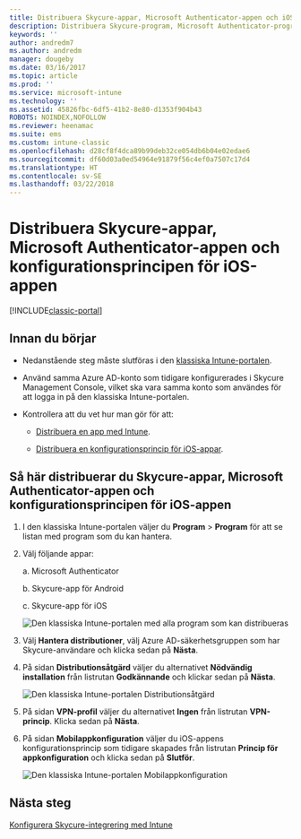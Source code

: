 ```yaml
---
title: Distribuera Skycure-appar, Microsoft Authenticator-appen och iOS-konfigurationsprincipen
description: Distribuera Skycure-program, Microsoft Authenticator-program och iOS-konfigurationsprincipen i den klassiska Intune-portalen.
keywords: ''
author: andredm7
ms.author: andredm
manager: dougeby
ms.date: 03/16/2017
ms.topic: article
ms.prod: ''
ms.service: microsoft-intune
ms.technology: ''
ms.assetid: 45826fbc-6df5-41b2-8e80-d1353f904b43
ROBOTS: NOINDEX,NOFOLLOW
ms.reviewer: heenamac
ms.suite: ems
ms.custom: intune-classic
ms.openlocfilehash: d28cf8f4dca89b99deb32ce054db6b04e02edae6
ms.sourcegitcommit: df60d03a0ed54964e91879f56c4ef0a7507c17d4
ms.translationtype: HT
ms.contentlocale: sv-SE
ms.lasthandoff: 03/22/2018
---
```

# <a name="deploy-skycure-apps-microsoft-authenticator-app-and-ios-app-configuration-policy"></a>Distribuera Skycure-appar, Microsoft Authenticator-appen och konfigurationsprincipen för iOS-appen

[!INCLUDE[classic-portal](../includes/classic-portal.md)]

## <a name="before-you-begin"></a>Innan du börjar

-   Nedanstående steg måste slutföras i den [klassiska Intune-portalen](https://manage.microsoft.com/).

-   Använd samma Azure AD-konto som tidigare konfigurerades i Skycure Management Console, vilket ska vara samma konto som användes för att logga in på den klassiska Intune-portalen.

-   Kontrollera att du vet hur man gör för att:

    -   [Distribuera en app med Intune](/intune-classic/deploy-use/deploy-apps-in-microsoft-intune).

    -   [Distribuera en konfigurationsprincip för iOS-appar](/intune-classic/deploy-use/configure-ios-apps-with-mobile-app-configuration-policies-in-microsoft-intune).

## <a name="to-deploy-skycure-apps-microsoft-authenticator-app-and-the-ios-app-configuration-policy"></a>Så här distribuerar du Skycure-appar, Microsoft Authenticator-appen och konfigurationsprincipen för iOS-appen

1.  I den klassiska Intune-portalen väljer du **Program** &gt; **Program** för att se listan med program som du kan hantera.

2.  Välj följande appar:

    a.  Microsoft Authenticator

    b.  Skycure-app för Android

    c.  Skycure-app för iOS

       ![Den klassiska Intune-portalen med alla program som kan distribueras](../media/mtp/skycure-deploy-app-1.png)

3.  Välj **Hantera distributioner**, välj Azure AD-säkerhetsgruppen som har Skycure-användare och klicka sedan på **Nästa**.

4.  På sidan **Distributionsåtgärd** väljer du alternativet **Nödvändig installation** från listrutan **Godkännande** och klickar sedan på **Nästa**.

    ![Den klassiska Intune-portalen Distributionsåtgärd](../media/mtp/skycure-deploy-app-2.png)

5.  På sidan **VPN-profil** väljer du alternativet **Ingen** från listrutan **VPN-princip**. Klicka sedan på **Nästa**.

6.  På sidan **Mobilappkonfiguration** väljer du iOS-appens konfigurationsprincip som tidigare skapades från listrutan **Princip för appkonfiguration** och klicka sedan på **Slutför**.

    ![Den klassiska Intune-portalen Mobilappkonfiguration](../media/mtp/skycure-deploy-app-3.png)

## <a name="next-steps"></a>Nästa steg

[Konfigurera Skycure-integrering med Intune](/intune-classic/deploy-use/setup-the-skycure-integration-with-Intune)
